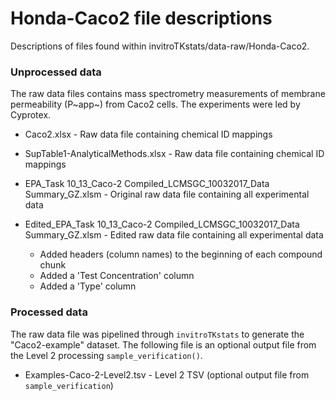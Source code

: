 # Honda-Caco2 file descriptions 

Descriptions of files found within invitroTKstats/data-raw/Honda-Caco2. 

### Unprocessed data 
The raw data files contains mass spectrometry measurements of membrane permeability (P~app~) from Caco2 cells. The experiments were led by Cyprotex.

  * Caco2.xlsx - Raw data file containing chemical ID mappings 
  * SupTable1-AnalyticalMethods.xlsx - Raw data file containing chemical ID mappings 
  * EPA_Task 10_13_Caco-2 Compiled_LCMSGC_10032017_Data Summary_GZ.xlsm - Original raw data file containing all experimental data 
  * Edited_EPA_Task 10_13_Caco-2 Compiled_LCMSGC_10032017_Data Summary_GZ.xlsm - Edited raw data file containing all experimental data 
  
    * Added headers (column names) to the beginning of each compound chunk
    * Added a 'Test Concentration' column
    * Added a 'Type' column

### Processed data 
The raw data file was pipelined through `invitroTKstats` to generate the "Caco2-example" dataset. The following file is an optional output file from the Level 2 processing `sample_verification()`.
  
  * Examples-Caco-2-Level2.tsv - Level 2 TSV (optional output file from `sample_verification`)